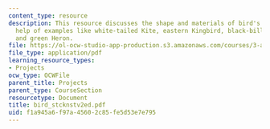 ```yaml
---
content_type: resource
description: This resource discusses the shape and materials of bird's nest with the
  help of examples like white-tailed Kite, eastern Kingbird, black-billed Cuckoo,
  and green Heron.
file: https://ol-ocw-studio-app-production.s3.amazonaws.com/courses/3-a26-freshman-seminar-the-nature-of-engineering-fall-2005/f1a945a6f97a45602c85fe5d53e7e795_bird_stcknstv2ed.pdf
file_type: application/pdf
learning_resource_types:
- Projects
ocw_type: OCWFile
parent_title: Projects
parent_type: CourseSection
resourcetype: Document
title: bird_stcknstv2ed.pdf
uid: f1a945a6-f97a-4560-2c85-fe5d53e7e795
---
```

